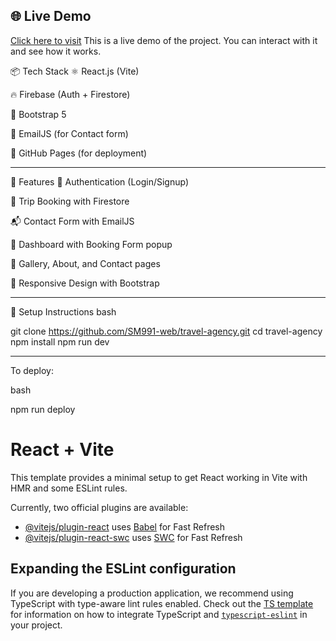 ## 🌐 Live Demo
[Click here to visit](https://SM991-web.github.io/travel-agency/) This is a live demo of the project. You can interact with it and see how it works.


📦 Tech Stack
⚛️ React.js (Vite)

🔥 Firebase (Auth + Firestore)

💄 Bootstrap 5

📩 EmailJS (for Contact form)

📁 GitHub Pages (for deployment)

-----------------------------------------







🚀 Features
🔐 Authentication (Login/Signup)

🧳 Trip Booking with Firestore

📬 Contact Form with EmailJS

👤 Dashboard with Booking Form popup

📸 Gallery, About, and Contact pages

🎨 Responsive Design with Bootstrap

------------------------------------



📂 Setup Instructions
bash

git clone https://github.com/SM991-web/travel-agency.git
cd travel-agency
npm install
npm run dev

------------------------------------



To deploy:

bash

npm run deploy  




# React + Vite

This template provides a minimal setup to get React working in Vite with HMR and some ESLint rules.

Currently, two official plugins are available:

- [@vitejs/plugin-react](https://github.com/vitejs/vite-plugin-react/blob/main/packages/plugin-react) uses [Babel](https://babeljs.io/) for Fast Refresh
- [@vitejs/plugin-react-swc](https://github.com/vitejs/vite-plugin-react/blob/main/packages/plugin-react-swc) uses [SWC](https://swc.rs/) for Fast Refresh

## Expanding the ESLint configuration

If you are developing a production application, we recommend using TypeScript with type-aware lint rules enabled. Check out the [TS template](https://github.com/vitejs/vite/tree/main/packages/create-vite/template-react-ts) for information on how to integrate TypeScript and [`typescript-eslint`](https://typescript-eslint.io) in your project.
